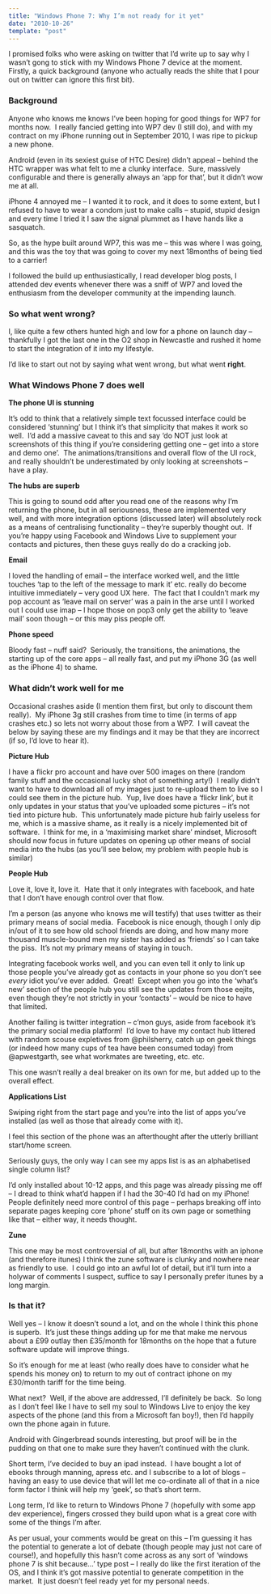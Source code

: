 ```yaml
---
title: "Windows Phone 7: Why I’m not ready for it yet"
date: "2010-10-26"
template: "post"
---
```


I promised folks who were asking on twitter that I’d write up to say why I wasn’t gong to stick with my Windows Phone 7 device at the moment.  Firstly, a quick background (anyone who actually reads the shite that I pour out on twitter can ignore this first bit).

### Background

Anyone who knows me knows I’ve been hoping for good things for WP7 for months now.  I really fancied getting into WP7 dev (I still do), and with my contract on my iPhone running out in September 2010, I was ripe to pickup a new phone.

Android (even in its sexiest guise of HTC Desire) didn’t appeal – behind the HTC wrapper was what felt to me a clunky interface.  Sure, massively configurable and there is generally always an ‘app for that’, but it didn’t wow me at all.

iPhone 4 annoyed me – I wanted it to rock, and it does to some extent, but I refused to have to wear a condom just to make calls – stupid, stupid design and every time I tried it I saw the signal plummet as I have hands like a sasquatch.

So, as the hype built around WP7, this was me – this was where I was going, and this was the toy that was going to cover my next 18months of being tied to a carrier!

I followed the build up enthusiastically, I read developer blog posts, I attended dev events whenever there was a sniff of WP7 and loved the enthusiasm from the developer community at the impending launch. 

### So what went wrong?

I, like quite a few others hunted high and low for a phone on launch day – thankfully I got the last one in the O2 shop in Newcastle and rushed it home to start the integration of it into my lifestyle.

I’d like to start out not by saying what went wrong, but what went **right**.

### What Windows Phone 7 does well

**The phone UI is stunning**

It’s odd to think that a relatively simple text focussed interface could be considered ‘stunning’ but I think it’s that simplicity that makes it work so well.  I’d add a massive caveat to this and say ‘do NOT just look at screenshots of this thing if you’re considering getting one – get into a store and demo one’.  The animations/transitions and overall flow of the UI rock, and really shouldn’t be underestimated by only looking at screenshots – have a play.

**The hubs are superb**

This is going to sound odd after you read one of the reasons why I’m returning the phone, but in all seriousness, these are implemented very well, and with more integration options (discussed later) will absolutely rock as a means of centralising functionality – they’re superbly thought out.  If you’re happy using Facebook and Windows Live to supplement your contacts and pictures, then these guys really do do a cracking job.

**Email**

I loved the handling of email – the interface worked well, and the little touches ‘tap to the left of the message to mark it’ etc. really do become intuitive immediately – very good UX here.  The fact that I couldn’t mark my pop account as ‘leave mail on server’ was a pain in the arse until I worked out I could use imap – I hope those on pop3 only get the ability to ‘leave mail’ soon though – or this may piss people off.

**Phone speed**

Bloody fast – nuff said?  Seriously, the transitions, the animations, the starting up of the core apps – all really fast, and put my iPhone 3G (as well as the iPhone 4) to shame.

### What didn’t work well for me

Occasional crashes aside (I mention them first, but only to discount them really).  My iPhone 3g still crashes from time to time (in terms of app crashes etc.) so lets not worry about those from a WP7.  I will caveat the below by saying these are my findings and it may be that they are incorrect (if so, I’d love to hear it).

**Picture Hub**

I have a flickr pro account and have over 500 images on there (random family stuff and the occasional lucky shot of something arty!)  I really didn’t want to have to download all of my images just to re-upload them to live so I could see them in the picture hub.  Yup, live does have a ‘flickr link’, but it only updates in your status that you’ve uploaded some pictures – it’s not tied into picture hub.  This unfortunately made picture hub fairly useless for me, which is a massive shame, as it really is a nicely implemented bit of software.  I think for me, in a ‘maximising market share’ mindset, Microsoft should now focus in future updates on opening up other means of social media into the hubs (as you’ll see below, my problem with people hub is similar)

**People Hub**

Love it, love it, love it.  Hate that it only integrates with facebook, and hate that I don’t have enough control over that flow.

I’m a person (as anyone who knows me will testify) that uses twitter as their primary means of social media.  Facebook is nice enough, though I only dip in/out of it to see how old school friends are doing, and how many more thousand muscle-bound men my sister has added as ‘friends’ so I can take the piss.  It’s not my primary means of staying in touch.

Integrating facebook works well, and you can even tell it only to link up those people you’ve already got as contacts in your phone so you don’t see *every* idiot you’ve ever added.  Great!  Except when you go into the ‘what’s new’ section of the people hub you still see the updates from those eejits, even though they’re not strictly in your ‘contacts’ – would be nice to have that limited.

Another failing is twitter integration – c’mon guys, aside from facebook it’s the primary social media platform!  I’d love to have my contact hub littered with random scouse expletives from @philsherry, catch up on geek things (or indeed how many cups of tea have been consumed today) from @apwestgarth, see what workmates are tweeting, etc. etc.

This one wasn’t really a deal breaker on its own for me, but added up to the overall effect.

**Applications List**

Swiping right from the start page and you’re into the list of apps you’ve installed (as well as those that already come with it).

I feel this section of the phone was an afterthought after the utterly brilliant start/home screen.

Seriously guys, the only way I can see my apps list is as an alphabetised single column list?

I’d only installed about 10-12 apps, and this page was already pissing me off – I dread to think what’d happen if I had the 30-40 I’d had on my iPhone!  People definitely need more control of this page – perhaps breaking off into separate pages keeping core ‘phone’ stuff on its own page or something like that – either way, it needs thought.

**Zune**

This one may be most controversial of all, but after 18months with an iphone (and therefore itunes) I think the zune software is clunky and nowhere near as friendly to use.  I could go into an awful lot of detail, but it’ll turn into a holywar of comments I suspect, suffice to say I personally prefer itunes by a long margin.

### Is that it?

Well yes – I know it doesn’t sound a lot, and on the whole I think this phone is superb.  It’s just these things adding up for me that make me nervous about a £99 outlay then £35/month for 18months on the hope that a future software update will improve things.

So it’s enough for me at least (who really does have to consider what he spends his money on) to return to my out of contract iphone on my £30/month tariff for the time being.

What next?  Well, if the above are addressed, I’ll definitely be back.  So long as I don’t feel like I have to sell my soul to Windows Live to enjoy the key aspects of the phone (and this from a Microsoft fan boy!), then I’d happily own the phone again in future.

Android with Gingerbread sounds interesting, but proof will be in the pudding on that one to make sure they haven’t continued with the clunk.

Short term, I’ve decided to buy an ipad instead.  I have bought a lot of ebooks through manning, apress etc. and I subscribe to a lot of blogs – having an easy to use device that will let me co-ordinate all of that in a nice form factor I think will help my ‘geek’, so that’s short term.

Long term, I’d like to return to Windows Phone 7 (hopefully with some app dev experience), fingers crossed they build upon what is a great core with some of the things I’m after.

As per usual, your comments would be great on this – I’m guessing it has the potential to generate a lot of debate (though people may just not care of course!), and hopefully this hasn’t come across as any sort of ‘windows phone 7 is shit because…’ type post – I really do like the first iteration of the OS, and I think it’s got massive potential to generate competition in the market.  It just doesn’t feel ready yet for my personal needs.
